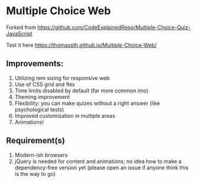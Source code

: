 # Multiple Choice Web

Forked from https://github.com/CodeExplainedRepo/Multiple-Choice-Quiz-JavaScript

Test it here https://thomassth.github.io/Multiple-Choice-Web/

## Improvements:

1. Utilizing rem sizing for responsive web
2. Use of CSS grid and flex
3. Time limits disabled by default (far more common imo)
4. Theming improvement
5. Flexibility: you can make quizes without a right answer (like psychological tests)
6. Improved customization in multiple areas
7. Animations!

## Requirement(s)
1. Modern-ish browsers
2. jQuery is needed for content and animations; no idea how to make a dependency-free version yet (please open an issue if anyone think this is the way to go)

